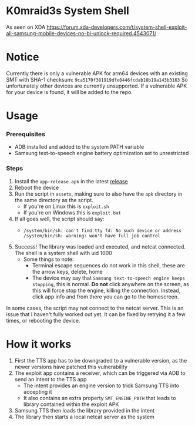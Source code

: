 # K0mraid3s System Shell
As seen on XDA https://forum.xda-developers.com/t/system-shell-exploit-all-samsung-mobile-devices-no-bl-unlock-required.4543071/

# Notice

Currently there is only a vulnerable APK for arm64 devices with an existing SMT with SHA-1 checksum: `9ca5170f381919dfe0446fcdab18b19a143b3163`
So unfortunately other devices are currently unsupported. If a vulnerable APK for your device is found, it will be added to the repo.

# Usage

### Prerequisites
- ADB installed and added to the system PATH variable
- Samsung text-to-speech engine battery optimization set to unrestricted

### Steps
1. Install the `app-release.apk` in the latest [release](https://github.com/zt64/K0mraid3s_System_Shell-Source/releases/latest)
2. Reboot the device
3. Run the script in `assets`, making sure to also have the `apk` directory in the same directory as the script.
    - If you're on Linux this is `exploit.sh`
    - If you're on Windows this is `exploit.bat`
4. If all goes well, the script should say:
    - ```
      /system/bin/sh: can't find tty fd: No such device or address
      /system/bin/sh: warning: won't have full job control
      ```
5. Success! The library was loaded and executed, and netcat connected. The shell is a system shell with uid 1000
    - Some things to note:
        - Terminal escape sequences do not work in this shell, these are the arrow keys, delete, home
        - The device may say that `Samsung text-to-speech engine keeps stopping`, this is normal.
         **Do not** click anywhere on the screen, as this will force stop the engine, killing the connection.
         Instead, click app info and from there you can go to the homescreen.

In some cases, the script may not connect to the netcat server. This is an issue that I haven't fully worked out yet. It can be fixed by retrying it a few times, or rebooting the device.

# How it works

1. First the TTS app has to be downgraded to a vulnerable version, as the newer versions have patched this vulnerability
2. The exploit app contains a receiver, which can be triggered via ADB to send an intent to the TTS app
    - The intent provides an engine version to trick Samsung TTS into accepting it
    - It also contains an extra property `SMT_ENGINE_PATH` that leads to library contained within the exploit APK
3. Samsung TTS then loads the library provided in the intent
4. The library then starts a local netcat server as the system
